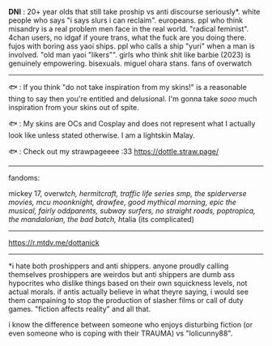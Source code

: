 
**DNI** : 20+ year olds that still take proship vs anti discourse seriously*. white people who says "i says slurs i can reclaim". europeans. ppl who think misandry is a real problem men face in the real world. "radical feminist". 4chan users, no idgaf if youre trans, what the fuck are you doing there. fujos with boring ass yaoi ships. ppl who calls a ship "yuri" when a man is involved. "old man yaoi "likers"". girls who think shit like barbie (2023) is genuinely empowering. bisexuals. miguel ohara stans. fans of overwatch

-------------------------------------------------------------

🐟 : If you think "do not take inspiration from my skins!" is a reasonable thing to say then you're entitled and delusional. I'm gonna take *sooo* much inspiration from your skins out of spite.

🐟 : My skins are OCs and Cosplay and does not represent what I actually look like unless stated otherwise. I am a lightskin Malay.

🐟 : Check out my strawpageeee :33 https://dottle.straw.page/

------------------------------------------------------------------------------------------------------------------------
fandoms:

mickey 17, overw*tch, hermitcraft, traffic life series smp, the spiderverse movies, mcu moonknight, drawfee, good mythical morning, epic the musical, fairly oddparents, subway surfers, no straight roads, poptropica, the mandalorian, the bad batch, h*talia (its complicated)

-----------------------------------------------------------------------------------------------------
https://r.mtdv.me/dottanick

-------------------------------------------------------------------------------------------------------

*i hate both proshippers and anti shippers. anyone proudly calling themselves proshippers are weirdos but anti shippers are dumb ass hypocrites who dislike things based on their own squickness levels, not actual morals. if antis actually believe in what theyre saying, i would see them campaining to stop the production of slasher films or call of duty games. "fiction affects reality" and all that. 

i know the difference between someone who enjoys disturbing fiction (or even someone who is coping with their TRAUMA) vs "lolicunny88".
